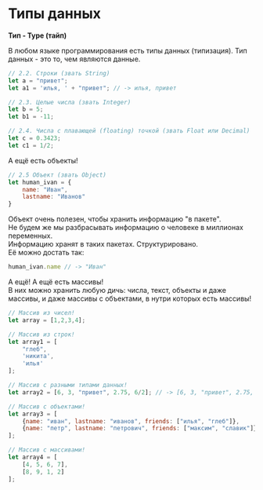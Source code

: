 # Типы данных

**Тип - Type (тайп)**  
  
В любом языке программирования есть типы данных (типизация).
Тип данных - это то, чем являются данные.
```js
// 2.2. Строки (звать String)
let a = "привет";
let a1 = 'илья, ' + "привет"; // -> илья, привет

// 2.3. Целые числа (звать Integer)
let b = 5;
let b1 = -11;

// 2.4. Числа с плавающей (floating) точкой (звать Float или Decimal)
let c = 0.3423;
let c1 = 1/2;

```

А ещё есть объекты!
```js
// 2.5 Объект (звать Object)
let human_ivan = {
    name: "Иван",
    lastname: "Иванов"
}
```
Объект очень полезен, чтобы хранить информацию "в пакете".  
Не будем же мы разбрасывать информацию о человеке в миллионах переменных.  
Информацию хранят в таких пакетах. Структурировано.  
Её можно достать так:

```js
human_ivan.name // -> "Иван"
```

А ещё! А ещё есть массивы!  
В них можно хранить любую дичь: 
числа, текст, объекты и даже массивы, и даже массивы с объектами, в нутри которых есть массивы!
```js
// Массив из чисел!
let array = [1,2,3,4];

// Массив из строк!
let array1 = [
    "глеб", 
    'никита', 
    'илья'
];

// Массив с разными типами данных!
let array2 = [6, 3, "привет", 2.75, 6/2]; // -> [6, 3, "привет", 2.75, 3];

// Массив с объектами!
let array3 = [
    {name: "иван", lastname: "иванов", friends: ["илья", "глеб"]},
    {name: "петр", lastname: "петрович", friends: ["максим", "славик"]}
];

// Массив с массивами!
let array4 = [
    [4, 5, 6, 7],
    [8, 9, 1, 2]
];
```
